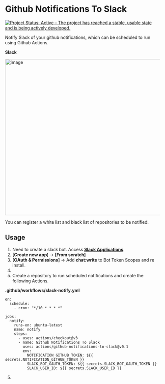 # Github Notifications To Slack
<a href="https://www.repostatus.org/#active"><img src="https://www.repostatus.org/badges/latest/active.svg" alt="Project Status: Active – The project has reached a stable, usable state and is being actively developed." /></a>

Notify Slack of your github notifications, which can be scheduled to run using Github Actions.

**Slack**

<img width="508" alt="image" src="https://user-images.githubusercontent.com/68991732/190888938-52399977-b045-49e8-8afb-a028b1a5ba94.png">

You can register a white list and black list of repositories to be notified.

## Usage

1. Need to create a slack bot. Access **[Slack Applications](https://api.slack.com/apps)**.
2. **[Create new app]** -> **[From scratch]**
3. **[OAuth & Permissions]** -> Add **chat:write** to Bot Token Scopes and re install.
4. 
5. Create a repository to run scheduled notifications and create the following Actions.

**.github/workflows/slack-notify.yml**
```
on:
  schedule:
    - cron: "*/10 * * * *"

jobs:
  notify:
    runs-on: ubuntu-latest
    name: notify
    steps:
      - uses: actions/checkout@v3
      - name: Github Notifications To Slack
        uses: actions/github-notifications-to-slack@v0.1
        env:
          NOTIFICATION_GITHUB_TOKEN: ${{ secrets.NOTIFICATION_GITHUB_TOKEN }}
          SLACK_BOT_OAUTH_TOKEN: ${{ secrets.SLACK_BOT_OAUTH_TOKEN }}
          SLACK_USER_ID: ${{ secrets.SLACK_USER_ID }}
```

5. 
